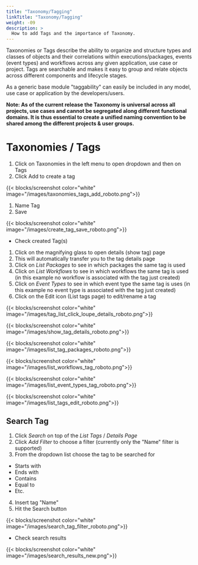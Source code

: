 ```yaml
---
title: "Taxonomy/Tagging"
linkTitle: "Taxonomy/Tagging"
weight: -09
description: >
  How to add Tags and the importance of Taxonomy.
---
```


Taxonomies or Tags describe the ability to organize and structure types and classes of objects and their correlations within executions/packages, events (event types) and workflows across any given application, use case or project. Tags are searchable and makes it easy to group and relate objects across different components and lifecycle stages.

As a generic base module "taggability" can easily be included in any model, use case or application by the developers/users.

**Note: As of the current release the Taxonomy is universal across all projects, use cases and cannot be segregated along different functional domains. It is thus essential to create a unified naming convention to be shared among the different projects & user groups.**

# Taxonomies / Tags

1. Click on Taxonomies in the left menu to open dropdown and then on Tags
2. Click Add to create a tag

{{< blocks/screenshot color="white" image="/images/taxonomies_tags_add_roboto.png">}}

1. Name Tag
2. Save

{{< blocks/screenshot color="white" image="/images/create_tag_save_roboto.png">}}

- Check created Tag(s)

1. Click on the magnifying glass to open details (show tag) page
2. This will automatically transfer you to the tag details page
3. Click on *List Packages* to see in which packages the same tag is used
4. Click on *List Workflows* to see in which workflows the same tag is used (in this example no workflow is associated with the tag just created)
5. Click on *Event Types* to see in which event type the same tag is uses (in this example no event type is associated with the tag just created)
6. Click on the Edit icon (List tags page) to edit/rename a tag

{{< blocks/screenshot color="white" image="/images/tag_list_click_loupe_details_roboto.png">}}

{{< blocks/screenshot color="white" image="/images/show_tag_details_roboto.png">}}

{{< blocks/screenshot color="white" image="/images/list_tag_packages_roboto.png">}}

{{< blocks/screenshot color="white" image="/images/list_workflows_tag_roboto.png">}}

{{< blocks/screenshot color="white" image="/images/list_event_types_tag_roboto.png">}}

{{< blocks/screenshot color="white" image="/images/list_tags_edit_roboto.png">}}

## Search Tag

1. Click *Search* on top of the *List Tags* / *Details Page*
2. Click *Add Filter* to choose a filter (currently only the "Name" filter is supported)
3. From the dropdown list choose the tag to be searched for

- Starts with
- Ends with
- Contains
- Equal to
- Etc.

4. Insert tag "Name"
5. Hit the Search button

{{< blocks/screenshot color="white" image="/images/search_tag_filter_roboto.png">}}

- Check search results

{{< blocks/screenshot color="white" image="/images/search_results_new.png">}}
